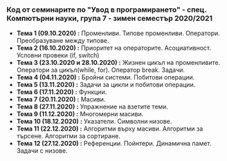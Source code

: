### Код от семинарите по "Увод в програмирането" - спец. Компютърни науки, група 7 - зимен семестър 2020/2021


 - **Тема 1 (09.10.2020) :**  Променливи. Типове променливи. Оператори. Преобразуване между типове.
 - **Тема 2 (16.10.2020) :**  Приоритет на операторите. Асоциативност. Условни провеки (if, switch)
 - **Тема 3 (23.10.2020 и 28.10.2020) :**  Жизнен цикъл на променливите. Оператори за цикъл(while, for). Оператор break. Задачи.
 - **Тема 4 (04.11.2020) :**  Бройни системи. Побитови операции.
 - **Тема 5 (13.11.2020) :**  Задачи за цикли и побитови операции.
 - **Тема 6 (17.11.2020) :**  Функции.
 - **Тема 7 (20.11.2020) :**  Масиви.
 - **Тема 8 (27.11.2020) :**  Упражнение на взетите теми.
 - **Тема 9 (11.12.2020) :**  Многомерни масиви.
 - **Тема 10 (18.12.2020) :** Указатели. Символни низове. 
 - **Тема 11 (22.12.2020) :** Алгоритми върху масиви. Алгоритми за търсене. Алгоритми за сортиране.
 - **Тема 12 (27.12.2020) :** Референции. Пойнтери. Динамична памет. Задачи с низове.
